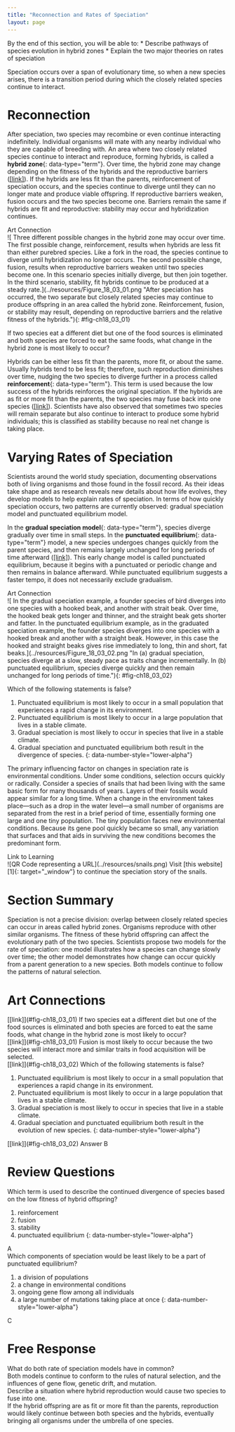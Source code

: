 ```yaml
---
title: "Reconnection and Rates of Speciation"
layout: page
---
```



<div data-type="abstract" markdown="1">
By the end of this section, you will be able to:
* Describe pathways of species evolution in hybrid zones
* Explain the two major theories on rates of speciation

</div>

Speciation occurs over a span of evolutionary time, so when a new species arises, there is a transition period during which the closely related species continue to interact.

# Reconnection

After speciation, two species may recombine or even continue interacting indefinitely. Individual organisms will mate with any nearby individual who they are capable of breeding with. An area where two closely related species continue to interact and reproduce, forming hybrids, is called a **hybrid zone**{: data-type="term"}. Over time, the hybrid zone may change depending on the fitness of the hybrids and the reproductive barriers ([\[link\]](#fig-ch18_03_01)). If the hybrids are less fit than the parents, reinforcement of speciation occurs, and the species continue to diverge until they can no longer mate and produce viable offspring. If reproductive barriers weaken, fusion occurs and the two species become one. Barriers remain the same if hybrids are fit and reproductive: stability may occur and hybridization continues.

<div data-type="note" class="art-connection" data-label="" markdown="1">
<div data-type="title">
Art Connection
</div>
![  Three different possible changes in the hybrid zone may occur over time. The first possible change, reinforcement, results when hybrids are less fit than either purebred species. Like a fork in the road, the species continue to diverge until hybridization no longer occurs. The second possible change, fusion, results when reproductive barriers weaken until two species become one. In this scenario species initially diverge, but then join together. In the third scenario, stability, fit hybrids continue to be produced at a steady rate.](../resources/Figure_18_03_01.png "After speciation has occurred, the two separate but closely related species may continue to produce offspring in an area called the hybrid zone. Reinforcement, fusion, or stability may result, depending on reproductive barriers and the relative fitness of the hybrids."){: #fig-ch18_03_01}


If two species eat a different diet but one of the food sources is eliminated and both species are forced to eat the same foods, what change in the hybrid zone is most likely to occur?

<!--<para><link target-id="fig-ch18_03_01" document=""/>Fusion is most likely to occur because the two species will interact more and similar traits in food acquisition will be selected.</para>-->

</div>

Hybrids can be either less fit than the parents, more fit, or about the same. Usually hybrids tend to be less fit; therefore, such reproduction diminishes over time, nudging the two species to diverge further in a process called **reinforcement**{: data-type="term"}. This term is used because the low success of the hybrids reinforces the original speciation. If the hybrids are as fit or more fit than the parents, the two species may fuse back into one species ([\[link\]](#fig-ch18_03_02)). Scientists have also observed that sometimes two species will remain separate but also continue to interact to produce some hybrid individuals; this is classified as stability because no real net change is taking place.

# Varying Rates of Speciation

Scientists around the world study speciation, documenting observations both of living organisms and those found in the fossil record. As their ideas take shape and as research reveals new details about how life evolves, they develop models to help explain rates of speciation. In terms of how quickly speciation occurs, two patterns are currently observed: gradual speciation model and punctuated equilibrium model.

In the **gradual speciation model**{: data-type="term"}, species diverge gradually over time in small steps. In the **punctuated equilibrium**{: data-type="term"} model, a new species undergoes changes quickly from the parent species, and then remains largely unchanged for long periods of time afterward ([\[link\]](#fig-ch18_03_02)). This early change model is called punctuated equilibrium, because it begins with a punctuated or periodic change and then remains in balance afterward. While punctuated equilibrium suggests a faster tempo, it does not necessarily exclude gradualism.

<div data-type="note" class="art-connection" data-label="" markdown="1">
<div data-type="title">
Art Connection
</div>
![ In the gradual speciation example, a founder species of bird diverges into one species with a hooked beak, and another with strait beak. Over time, the hooked beak gets longer and thinner, and the straight beak gets shorter and fatter. In the punctuated equilibrium example, as in the graduated speciation example, the founder species diverges into one species with a hooked break and another with a straight beak. However, in this case the hooked and straight beaks gives rise immediately to long, thin and short, fat beaks.](../resources/Figure_18_03_02.png "In (a) gradual speciation, species diverge at a slow, steady pace as traits change incrementally. In (b) punctuated equilibrium, species diverge quickly and then remain unchanged for long periods of time."){: #fig-ch18_03_02}


Which of the following statements is false?

1.  Punctuated equilibrium is most likely to occur in a small population that experiences a rapid change in its environment.
2.  Punctuated equilibrium is most likely to occur in a large population that lives in a stable climate.
3.  Gradual speciation is most likely to occur in species that live in a stable climate.
4.  Gradual speciation and punctuated equilibrium both result in the divergence of species.
{: data-number-style="lower-alpha"}

<!--<para><link target-id="fig-ch18_03_02" document=""/> B</para>-->

</div>

The primary influencing factor on changes in speciation rate is environmental conditions. Under some conditions, selection occurs quickly or radically. Consider a species of snails that had been living with the same basic form for many thousands of years. Layers of their fossils would appear similar for a long time. When a change in the environment takes place—such as a drop in the water level—a small number of organisms are separated from the rest in a brief period of time, essentially forming one large and one tiny population. The tiny population faces new environmental conditions. Because its gene pool quickly became so small, any variation that surfaces and that aids in surviving the new conditions becomes the predominant form.

<div data-type="note" class="interactive" data-label="" markdown="1">
<div data-type="title">
Link to Learning
</div>
<span data-type="media" data-alt="QR Code representing a URL"> ![QR Code representing a URL](../resources/snails.png) </span>
Visit [this website][1]{: target="_window"} to continue the speciation story of the snails.

</div>

# Section Summary

Speciation is not a precise division: overlap between closely related species can occur in areas called hybrid zones. Organisms reproduce with other similar organisms. The fitness of these hybrid offspring can affect the evolutionary path of the two species. Scientists propose two models for the rate of speciation: one model illustrates how a species can change slowly over time; the other model demonstrates how change can occur quickly from a parent generation to a new species. Both models continue to follow the patterns of natural selection.

# Art Connections

<div data-type="exercise">
<div data-type="problem" markdown="1">
[[link]](#fig-ch18_03_01) If two species eat a different diet but one of the food sources is eliminated and both species are forced to eat the same foods, what change in the hybrid zone is most likely to occur?

</div>
<div data-type="solution" markdown="1">
[[link]](#fig-ch18_03_01) Fusion is most likely to occur because the two species will interact more and similar traits in food acquisition will be selected.

</div>
</div>

<div data-type="exercise">
<div data-type="problem" markdown="1">
[[link]](#fig-ch18_03_02) Which of the following statements is false?

1.  Punctuated equilibrium is most likely to occur in a small population that experiences a rapid change in its environment.
2.  Punctuated equilibrium is most likely to occur in a large population that lives in a stable climate.
3.  Gradual speciation is most likely to occur in species that live in a stable climate.
4.  Gradual speciation and punctuated equilibrium both result in the evolution of new species.
{: data-number-style="lower-alpha"}

</div>
<div data-type="solution" markdown="1">
[[link]](#fig-ch18_03_02) Answer B

</div>
</div>

# Review Questions

<div data-type="exercise">
<div data-type="problem" markdown="1">
Which term is used to describe the continued divergence of species based on the low fitness of hybrid offspring?

1.  reinforcement
2.  fusion
3.  stability
4.  punctuated equilibrium
{: data-number-style="lower-alpha"}

</div>
<div data-type="solution" markdown="1">
A

</div>
</div>

<div data-type="exercise">
<div data-type="problem" markdown="1">
Which components of speciation would be least likely to be a part of punctuated equilibrium?

1.  a division of populations
2.  a change in environmental conditions
3.  ongoing gene flow among all individuals
4.  a large number of mutations taking place at once
{: data-number-style="lower-alpha"}

</div>
<div data-type="solution" markdown="1">
C

</div>
</div>

# Free Response

<div data-type="exercise">
<div data-type="problem" markdown="1">
What do both rate of speciation models have in common?

</div>
<div data-type="solution" markdown="1">
Both models continue to conform to the rules of natural selection, and the influences of gene flow, genetic drift, and mutation.

</div>
</div>

<div data-type="exercise">
<div data-type="problem" markdown="1">
Describe a situation where hybrid reproduction would cause two species to fuse into one.

</div>
<div data-type="solution" markdown="1">
If the hybrid offspring are as fit or more fit than the parents, reproduction would likely continue between both species and the hybrids, eventually bringing all organisms under the umbrella of one species.

</div>
</div>



[1]: http://openstaxcollege.org/l/snails
